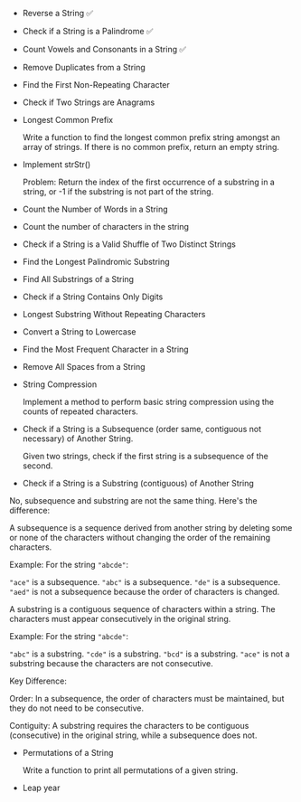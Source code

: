 
 - Reverse a String  ✅ 

 - Check if a String is a Palindrome  ✅ 

 - Count Vowels and Consonants in a String  ✅ 

 - Remove Duplicates from a String 

 - Find the First Non-Repeating Character 

 - Check if Two Strings are Anagrams 

 - Longest Common Prefix 

   Write a function to find the longest common prefix string amongst an array of strings. If there is no common prefix, return an empty string.

 - Implement strStr()

   Problem: Return the index of the first occurrence of a substring in a string, or -1 if the substring is not part of the string.

 - Count the Number of Words in a String  

 - Count the number of characters in the string 

 - Check if a String is a Valid Shuffle of Two Distinct Strings
   
 - Find the Longest Palindromic Substring

 - Find All Substrings of a String 

 - Check if a String Contains Only Digits 

 - Longest Substring Without Repeating Characters

 - Convert a String to Lowercase

 - Find the Most Frequent Character in a String

 - Remove All Spaces from a String

 - String Compression

    Implement a method to perform basic string compression using the counts of repeated characters.

 - Check if a String is a Subsequence (order same, contiguous not necessary) of Another String.  

    Given two strings, check if the first string is a subsequence of the second.

 - Check if a String is a Substring (contiguous) of Another String  

 No, subsequence and substring are not the same thing. Here's the difference:

 A subsequence is a sequence derived from another string by deleting some or none of the characters without changing the order of the remaining characters.

Example: For the string `"abcde"`:

   `"ace"` is a subsequence.
   `"abc"` is a subsequence.
   `"de"` is a subsequence.
   `"aed"` is not a subsequence because the order of characters is changed.

A substring is a contiguous sequence of characters within a string. The characters must appear consecutively in the original string.

Example: For the string `"abcde"`:

   `"abc"` is a substring.
   `"cde"` is a substring.
   `"bcd"` is a substring.
   `"ace"` is not a substring because the characters are not consecutive.

Key Difference:

Order: In a subsequence, the order of characters must be maintained, but they do not need to be consecutive.

Contiguity: A substring requires the characters to be contiguous (consecutive) in the original string, while a subsequence does not.



 - Permutations of a String

    Write a function to print all permutations of a given string.

- Leap year